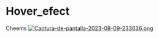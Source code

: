 # Hover_efect
Cheems [![Captura-de-pantalla-2023-08-09-233636.png](https://i.postimg.cc/QxnbNxnX/Captura-de-pantalla-2023-08-09-233636.png)](https://postimg.cc/56Lvn1VG)
